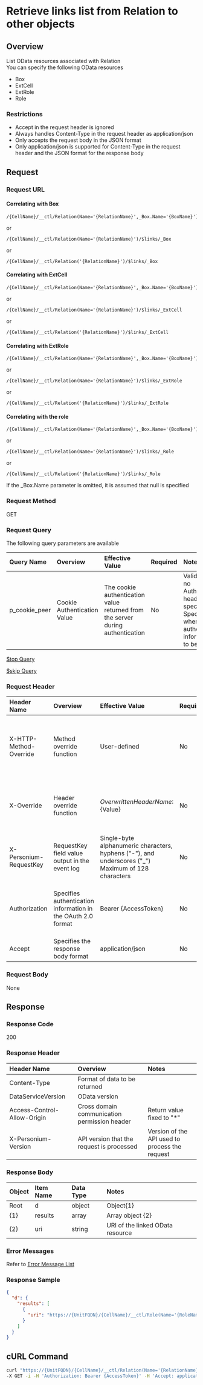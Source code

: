 # Retrieve links list from Relation to other objects

## Overview

List OData resources associated with Relation  
You can specify the following OData resources  

* Box
* ExtCell
* ExtRole
* Role

### Restrictions

* Accept in the request header is ignored
* Always handles Content-Type in the request header as application/json
* Only accepts the request body in the JSON format
* Only application/json is supported for Content-Type in the request header and the JSON format for the response body


## Request

### Request URL

#### Correlating with Box

```
/{CellName}/__ctl/Relation(Name='{RelationName}',_Box.Name='{BoxName}')/$links/_Box
```

or

```
/{CellName}/__ctl/Relation(Name='{RelationName}')/$links/_Box
```

or

```
/{CellName}/__ctl/Relation('{RelationName}')/$links/_Box
```

#### Correlating with ExtCell

```
/{CellName}/__ctl/Relation(Name='{RelationName}',_Box.Name='{BoxName}')/$links/_ExtCell
```

or

```
/{CellName}/__ctl/Relation(Name='{RelationName}')/$links/_ExtCell
```

or

```
/{CellName}/__ctl/Relation('{RelationName}')/$links/_ExtCell
```

#### Correlating with ExtRole

```
/{CellName}/__ctl/Relation(Name='{RelationName}',_Box.Name='{BoxName}')/$links/_ExtRole
```

or

```
/{CellName}/__ctl/Relation(Name='{RelationName}')/$links/_ExtRole
```

or

```
/{CellName}/__ctl/Relation('{RelationName}')/$links/_ExtRole
```

#### Correlating with the role

```
/{CellName}/__ctl/Relation(Name='{RelationName}',_Box.Name='{BoxName}')/$links/_Role
```

or

```
/{CellName}/__ctl/Relation(Name='{RelationName}')/$links/_Role
```

or

```
/{CellName}/__ctl/Relation('{RelationName}')/$links/_Role
```

If the \_Box.Name parameter is omitted, it is assumed that null is specified

### Request Method

GET

### Request Query

The following query parameters are available

|Query Name|Overview|Effective Value|Required|Notes|
|:--|:--|:--|:--|:--|
|p_cookie_peer|Cookie Authentication Value|The cookie authentication value returned from the server during authentication|No|Valid only if no Authorization header specified<br>Specify this when cookie authentication information is to be used|

<!---
[$select  Query](406_Select_Query.md)

[$expand  Query](405_Expand_Query.md)

[$format  Query](404_Format_Query.md)

[$filter  Query](403_Filter_Query.md)

[$inlinecount  Query](407_Inlinecount_Query.md)

[$orderby  Query](400_Orderby_Query.md)
-->

[$top  Query](401_Top_Query.md)

[$skip  Query](402_Skip_Query.md)

<!---
[Full-text Search (q) Query](408_Full_Text_Search_Query.md)
-->

### Request Header

|Header Name|Overview|Effective Value|Required|Notes|
|:--|:--|:--|:--|:--|
|X-HTTP-Method-Override|Method override function|User-defined|No|If you specify this value when requesting with the POST method, the specified value will be used as a method.|
|X-Override|Header override function|${OverwrittenHeaderName}:${Value}|No|Overwrite normal HTTP header value. To overwrite multiple headers, specify multiple X-Override headers.|
|X-Personium-RequestKey|RequestKey field value output in the event log|Single-byte alphanumeric characters, hyphens ("-"), and underscores ("_")<br>Maximum of 128 characters|No|PCS-${UNIXtime} by default|
|Authorization|Specifies authentication information in the OAuth 2.0 format|Bearer {AccessToken}|No|* Authentication tokens are the tokens acquired using the Authentication Token Acquisition API|
|Accept|Specifies the response body format|application/json|No|[application/json] by default|

### Request Body

None


## Response

### Response Code

200

### Response Header

|Header Name|Overview|Notes|
|:--|:--|:--|
|Content-Type|Format of data to be returned||
|DataServiceVersion|OData version||
|Access-Control-Allow-Origin|Cross domain communication permission header|Return value fixed to "*"|
|X-Personium-Version|API version that the request is processed|Version of the API used to process the request|

### Response Body

|Object|Item Name|Data Type|Notes|
|:--|:--|:--|:--|
|Root|d|object|Object{1}|
|{1}|results|array|Array object {2}|
|{2}|uri|string|URI of the linked OData resource|

### Error Messages

Refer to [Error Message List](004_Error_Messages.md)

### Response Sample

```JSON
{
  "d": {
    "results": [
      {
        "uri": "https://{UnitFQDN}/{CellName}/__ctl/Role(Name='{RoleName}',_Box.Name='{BoxName}')"
      }
    ]
  }
}
```


## cURL Command

```sh
curl "https://{UnitFQDN}/{CellName}/__ctl/Relation(Name='{RelationName}',_Box.Name='{BoxName}')/\$links/_Role" \
-X GET -i -H 'Authorization: Bearer {AccessToken}' -H 'Accept: application/json'
```

